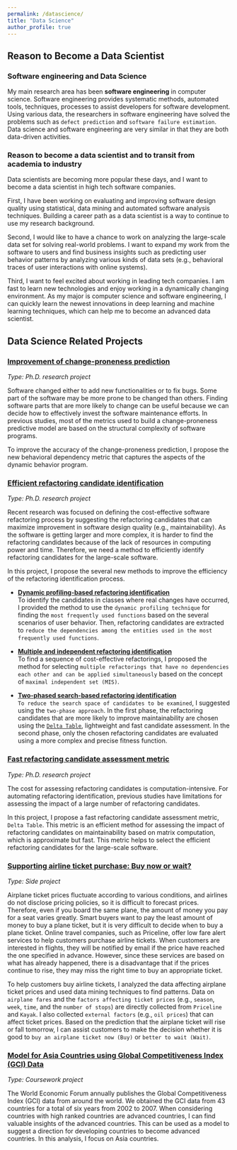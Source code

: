 ```yaml
---
permalink: /datascience/
title: "Data Science"
author_profile: true
---
```


## Reason to Become a Data Scientist

### Software engineering and Data Science

My main research area has been **software engineering** in computer science.
Software engineering provides systematic methods, automated tools, techniques, processes to assist developers for software development. Using various data, the researchers in software engineering have solved the problems such as `defect prediction` and `software failure estimation`. Data science and software engineering are very similar in that they are both data-driven activities.


### Reason to become a data scientist and to transit from academia to industry

Data scientists are becoming more popular these days, and I want to become a data scientist in high tech software companies.

First, I have been working on evaluating and improving software design quality using statistical, data mining and automated software analysis techniques. Building a career path as a data scientist is a way to continue to use my research background.

Second, I would like to have a chance to work on analyzing the large-scale data set for solving real-world problems. I want to expand my work from the software to users and find business insights such as predicting user behavior patterns by analyzing various kinds of data sets (e.g., behavioral traces of user interactions with online systems).

Third, I want to feel excited about working in leading tech companies. I am fast to learn new technologies and enjoy working in a dynamically changing environment. As my major is computer science and software engineering, I can quickly learn the newest innovations in deep learning and machine learning techniques, which can help me to become an advanced data scientist.


## Data Science Related Projects

### [Improvement of change-proneness prediction](/portfolio/research_project1/)  
*Type: Ph.D. research project*

Software changed either to add new functionalities or to fix bugs. Some part of the software may be more prone to be changed than others. Finding software parts that are more likely to change can be useful because we can decide how to effectively invest the software maintenance efforts. In previous studies, most of the metrics used to build a change-proneness predictive model are based on the structural complexity of software programs.

To improve the accuracy of the change-proneness prediction, I propose the new behavioral dependency metric that captures the aspects of the dynamic behavior program.


### [Efficient refactoring candidate identification](/portfolio/research_project2/)  
*Type: Ph.D. research project*

Recent research was focused on defining the cost-effective software refactoring process by suggesting the refactoring candidates that can maximize improvement in software design quality (e.g., maintainability). As the software is getting larger and more complex, it is harder to find the refactoring candidates because of the lack of resources in computing power and time. Therefore, we need a method to efficiently identify refactoring candidates for the large-scale software.

In this project, I propose the several new methods to improve the efficiency of the refactoring identification process.  

* [**Dynamic profiling-based refactoring identification**](/portfolio/research_project2/#dynamic)   
To identify the candidates in classes where real changes have occurred, I provided the method to use the ``dynamic profiling technique`` for finding the ``most frequently used functions`` based on the several scenarios of user behavior. Then, refactoring candidates are extracted to ``reduce the dependencies among the entities used in the most frequently used functions``.  

* [**Multiple and independent refactoring identification**](/portfolio/research_project2/#multiple)     
To find a sequence of cost-effective refactorings, I proposed the method for selecting ``multiple refactorings that have no dependencies each other and can be applied simultaneously`` based on the concept of ``maximal independent set (MIS)``.  

* [**Two-phased search-based refactoring identification**](/portfolio/research_project2/#twophase)   
``To reduce the search space of candidates to be examined``, I suggested using the ``two-phase approach``. In the first phase, the refactoring candidates that are more likely to improve maintainability are chosen using the [``Delta Table``](/portfolio/research_project3/), lightweight and fast candidate assessment. In the second phase, only the chosen refactoring candidates are evaluated using a more complex and precise fitness function.


### [Fast refactoring candidate assessment metric](/portfolio/research_project3/)  
*Type: Ph.D. research project*

The cost for assessing refactoring candidates is computation-intensive. For automating refactoring identification, previous studies have limitations for assessing the impact of a large number of refactoring candidates.

In this project, I propose a fast refactoring candidate assessment metric, `Delta Table`. This metric is an efficient method for assessing the impact of refactoring candidates on maintainability based on matrix computation, which is approximate but fast. This metric helps to select the efficient refactoring candidates for the large-scale software.

### [Supporting airline ticket purchase: Buy now or wait?](/portfolio/airlineticketPrediction/)  
*Type: Side project*

Airplane ticket prices fluctuate according to various conditions, and airlines do not disclose pricing policies, so it is difficult to forecast prices. Therefore, even if you board the same plane, the amount of money you pay for a seat varies greatly. Smart buyers want to pay the least amount of money to buy a plane ticket, but it is very difficult to decide when to buy a plane ticket. Online travel companies, such as Priceline, offer low fare alert services to help customers purchase airline tickets. When customers are interested in flights, they will be notified by email if the price have reached the one specified in advance. However, since these services are based on what has already happened, there is a disadvantage that if the prices continue to rise, they may miss the right time to buy an appropriate ticket.

To help customers buy airline tickets, I analyzed the data affecting airplane ticket prices and used data mining techniques to find patterns. Data on ``airplane fares`` and the ``factors affecting ticket prices`` (e.g., ``season``, ``week``, ``time``, and the ``number of stops``) are directly collected from ``Priceline`` and ``Kayak``. I also collected ``external factors`` (e.g., ``oil prices``) that can affect ticket prices. Based on the prediction that the airplane ticket will rise or fall tomorrow, I can assist customers to make the decision whether it is good to ``buy an airplane ticket now (Buy)`` or ``better to wait (Wait)``.


### [Model for Asia Countries using Global Competitiveness Index (GCI) Data](/portfolio/asiaModel/)  
*Type: Coursework project*

The World Economic Forum annually publishes the Global Competitiveness Index (GCI) data from around the world. We obtained the GCI data from 43 countries for a total of six years from 2002 to 2007. When considering countries with high ranked countries are advanced countries, I can find valuable insights of the advanced countries. This can be used as a model to suggest a direction for developing countries to become advanced countries. In this analysis, I focus on Asia countries.
